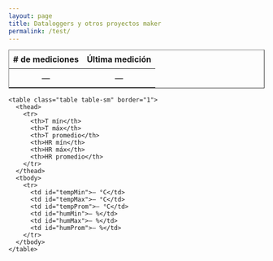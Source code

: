 ```yaml
---
layout: page
title: Dataloggers y otros proyectos maker
permalink: /test/
---
```


<!-- ✅ Modernizado para Chart.js v4 y carga JSON vía fetch -->

<head>
  <meta charset="utf-8" />
  <title>Datalogger SHT31</title>
  <!-- Chart.js v4 -->
  <script src="https://cdn.jsdelivr.net/npm/chart.js@4.4.0/dist/chart.umd.min.js"></script>

  <!-- Bootstrap (para estilos de la tabla integrada) -->
  <link rel="stylesheet" href="https://cdn.jsdelivr.net/npm/bootstrap@4.0.0/dist/css/bootstrap.min.css">

  <style>
    canvas {
      -moz-user-select: none;
      -webkit-user-select: none;
      -ms-user-select: none;
    }

    .chart-container {
      position: relative;
      width: 100%;
      max-width: 900px;
      margin: 20px auto;
    }

    .text-center {
      text-align: center;
    }

    /* Estilos para la tabla de resumen integrada */
    table { border-collapse: collapse; width: auto; margin-bottom: 1rem; }
    th, td { border-bottom: 1px solid; padding: 8px; text-align: center; }
    th { font-weight: bold; border-left: none; border-right: none; border-top: none; }
    td { border-left: none; border-right: none; }

    /* Ajustes responsivos menores */
    .table-sm { max-width: 900px; margin: 0 auto 1rem; }
    .container h2 { text-align: center; margin-top: 1rem; }
  </style>
</head>

<body>
  <div class="container">
    <table class="table table-sm" border="1">
      <thead class="thead-light">
        <tr>
          <th># de mediciones</th>
          <th>Última medición</th>
        </tr>
      </thead>
      <tbody>
        <tr>
          <td id="totalLineas">—</td>
          <td id="ultimaFecha">—</td>
        </tr>
      </tbody>
    </table>

    <table class="table table-sm" border="1">
      <thead>
        <tr>
          <th>T mín</th>
          <th>T máx</th>
          <th>T promedio</th>
          <th>HR mín</th>
          <th>HR máx</th>
          <th>HR promedio</th>
        </tr>
      </thead>
      <tbody>
        <tr>
          <td id="tempMin">— °C</td>
          <td id="tempMax">— °C</td>
          <td id="tempProm">— °C</td>
          <td id="humMin">— %</td>
          <td id="humMax">— %</td>
          <td id="humProm">— %</td>
        </tr>
      </tbody>
    </table>
  </div>

  <div class="chart-container">
    <canvas id="myChart"></canvas>
  </div>

  <script>
    async function cargarDatos() {
      try {
        // 🔹 1. Cargar el JSON remoto (usar ruta absoluta para evitar problemas de ruta)
        const response = await fetch('https://gustavolsj.github.io/datos.json');
        const data = await response.json();

        // 🔹 2. Filtrar los últimos 1500 registros (igual que antes)
        const ultimos = data.slice(-1500);

        // 🔹 3. Extraer campos
        const labels = ultimos.map(d => d.fecha || d.Fecha || d.time || d.fecha_hora || ''); // Ajusta según tu JSON
        const temperaturas = ultimos.map(d => parseFloat(d.temperatura || d.temp || d.Temperatura || 0));
        const humedades = ultimos.map(d => parseFloat(d.humedad || d.Humedad || d.hum || 0));

        // 🔹 4. Crear el gráfico
        const ctx = document.getElementById('myChart').getContext('2d');
        new Chart(ctx, {
          type: 'line',
          data: {
            labels: labels,
            datasets: [
              {
                label: 'Temperatura (°C)',
                data: temperaturas,
                borderColor: 'rgb(255, 99, 132)',
                backgroundColor: 'rgba(255, 99, 132, 0.1)',
                yAxisID: 'y1',
                tension: 0.2,
                fill: false
              },
              {
                label: 'Humedad (%)',
                data: humedades,
                borderColor: 'rgb(54, 162, 235)',
                backgroundColor: 'rgba(54, 162, 235, 0.1)',
                yAxisID: 'y2',
                tension: 0.2,
                fill: false
              }
            ]
          },
          options: {
            responsive: true,
            interaction: {
              mode: 'index',
              intersect: false
            },
            stacked: false,
            plugins: {
              title: {
                display: true,
                text: 'Datalogger SHT31: Temperatura y Humedad Relativa'
              },
              legend: {
                position: 'top'
              }
            },
            scales: {
              x: {
                title: {
                  display: true,
                  text: 'Fecha'
                }
              },
              y1: {
                type: 'linear',
                display: true,
                position: 'left',
                title: {
                  display: true,
                  text: 'Temperatura (°C)'
                }
              },
              y2: {
                type: 'linear',
                display: true,
                position: 'right',
                title: {
                  display: true,
                  text: 'Humedad (%)'
                },
                grid: {
                  drawOnChartArea: false
                }
              }
            }
          }
        });

      } catch (error) {
        console.error('Error al cargar o procesar los datos:', error);
        const canvas = document.getElementById('myChart');
        if (canvas) {
          canvas.outerHTML = `<p style="color:red;text-align:center;">Error al cargar los datos del JSON.</p>`;
        }
      }
    }

    // --------------------------
    // Script para la tabla de resumen
    // --------------------------
    function parseNumber(v) {
      if (v === null || v === undefined) return NaN;
      return parseFloat(String(v).trim().replace(',', '.'));
    }

    async function cargarTabla() {
      try {
        // Usar ruta absoluta consistente con el gráfico
        const resp = await fetch('https://gustavolsj.github.io/datos.json');
        if (!resp.ok) throw new Error('Error al cargar datos.json: ' + resp.status);
        const json = await resp.json();

        // Acepta tanto un array directo como { data: [...] }
        const registros = Array.isArray(json) ? json : (Array.isArray(json.data) ? json.data : []);
        const fechas = [];
        const temperaturas = [];
        const humedades = [];

        registros.forEach(r => {
          // tu JSON usa: "fecha_hora", "temperatura", "humedad"
          const fecha = r['fecha_hora'] ?? r['fecha'] ?? r['date'] ?? r['time'] ?? '';
          const tempRaw = r['temperatura'] ?? r['temp'] ?? r['temperature'];
          const humRaw = r['humedad'] ?? r['hum'] ?? r['humidity'];

          const temp = parseNumber(tempRaw);
          const hum = parseNumber(humRaw);

          fechas.push(fecha ? String(fecha).trim() : '');

          if (!Number.isNaN(temp)) temperaturas.push(temp);
          if (!Number.isNaN(hum)) humedades.push(hum);
        });

        const totalLineas = registros.length;
        // tomar la última fecha no vacía (asume que el JSON está en orden cronológico)
        const fechasValidas = fechas.filter(f => f && f.length);
        const ultimaFecha = fechasValidas.length ? fechasValidas[fechasValidas.length - 1] : '—';

        function safeMin(arr) { return arr.length ? Math.min(...arr) : null; }
        function safeMax(arr) { return arr.length ? Math.max(...arr) : null; }
        function safeProm(arr) { return arr.length ? (arr.reduce((a,b) => a + b, 0) / arr.length) : null; }

        const tempMin = safeMin(temperaturas);
        const tempMax = safeMax(temperaturas);
        const tempProm = safeProm(temperaturas);

        const humMin = safeMin(humedades);
        const humMax = safeMax(humedades);
        const humProm = safeProm(humedades);

        // Actualiza DOM
        document.getElementById("totalLineas").textContent = totalLineas;
        document.getElementById("ultimaFecha").textContent = ultimaFecha;

        document.getElementById("tempMin").textContent = tempMin !== null ? tempMin.toFixed(2) + ' °C' : '— °C';
        document.getElementById("tempMax").textContent = tempMax !== null ? tempMax.toFixed(2) + ' °C' : '— °C';

        document.getElementById("tempProm").textContent = tempProm !== null ? tempProm.toFixed(2) + ' °C' : '— °C';

        document.getElementById("humMin").textContent = humMin !== null ? humMin.toFixed(2) + ' %' : '— %';
        document.getElementById("humMax").textContent = humMax !== null ? humMax.toFixed(2) + ' %' : '— %';
        document.getElementById("humProm").textContent = humProm !== null ? humProm.toFixed(2) + ' %' : '— %';
      } catch (err) {
        console.error(err);
        const tl = document.getElementById("totalLineas");
        const uf = document.getElementById("ultimaFecha");
        if (tl) tl.textContent = 'Error';
        if (uf) uf.textContent = 'Error';
      }
    }

    // Ejecutar cuando cargue la página: correr ambos cargadores
    window.onload = function() {
      cargarDatos();
      cargarTabla();
    };
  </script>
</body>
